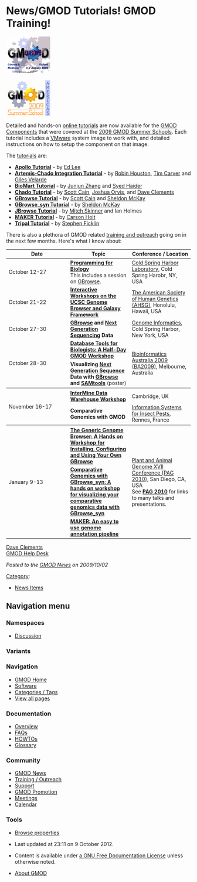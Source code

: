 



<span id="top"></span>




# <span dir="auto">News/GMOD Tutorials! GMOD Training!</span>











<a href="../Training_and_Outreach#Online_Tutorials" rel="nofollow"
title="Summer School - Europe"><img
src="https://raw.githubusercontent.com/GMOD/gmod.github.io/main/mediawiki/images/thumb/b/b5/GMOD2009Europe170.png/120px-GMOD2009Europe170.png"
srcset="https://raw.githubusercontent.com/GMOD/gmod.github.io/main/mediawiki/images/b/b5/GMOD2009Europe170.png 1.5x, https://raw.githubusercontent.com/GMOD/gmod.github.io/main/mediawiki/images/b/b5/GMOD2009Europe170.png 2x"
width="120" height="102" alt="Summer School - Europe" /></a>


<a href="../Training_and_Outreach#Online_Tutorials" rel="nofollow"
title="Summer School - Americas"><img
src="https://raw.githubusercontent.com/GMOD/gmod.github.io/main/mediawiki/images/thumb/2/2d/2009SummerSchoolAmericas170.png/120px-2009SummerSchoolAmericas170.png"
srcset="https://raw.githubusercontent.com/GMOD/gmod.github.io/main/mediawiki/images/2/2d/2009SummerSchoolAmericas170.png 1.5x, https://raw.githubusercontent.com/GMOD/gmod.github.io/main/mediawiki/images/2/2d/2009SummerSchoolAmericas170.png 2x"
width="120" height="97" alt="Summer School - Americas" /></a>



Detailed and hands-on [online
tutorials](../Training_and_Outreach#Online_Tutorials "Training and Outreach")
are now available for the [GMOD
Components](../GMOD_Components "GMOD Components") that were covered at
the <a href="../GMOD_Summer_School" class="mw-redirect"
title="GMOD Summer School">2009 GMOD Summer Schools</a>. Each tutorial
includes a <a
href="http://gmod.org/mediawiki/index.php?title=VMware&amp;action=edit&amp;redlink=1"
class="new" title="VMware (page does not exist)">VMware</a> system image
to work with, and detailed instructions on how to setup the component on
that image.

The [tutorials](../Category%3ATutorials "Category%3ATutorials") are:

- **<a href="../Apollo_Tutorial" class="mw-redirect"
  title="Apollo Tutorial">Apollo Tutorial</a>** - by [Ed
  Lee](../User%3AElee "User%3AElee")
- **[Artemis-Chado Integration
  Tutorial](../Artemis-Chado_Integration_Tutorial "Artemis-Chado Integration Tutorial")** -
  by [Robin Houston](../User%3ARobinHouston "User%3ARobinHouston"), [Tim
  Carver](../User%3ATimCarver "User%3ATimCarver") and [Giles
  Velarde](../User%3ABuggy "User%3ABuggy")
- **[BioMart Tutorial](../BioMart_Tutorial "BioMart Tutorial")** - by
  [Junjun Zhang](../User%3AJunjun "User%3AJunjun") and [Syed
  Haider](../User%3ASyedHaider "User%3ASyedHaider")
- **<a href="../Chado_Tutorial" class="mw-redirect"
  title="Chado Tutorial">Chado Tutorial</a>** - by [Scott
  Cain](../User%3AScott "User%3AScott"), [Joshua
  Orvis](../User%3AJorvis "User%3AJorvis"), and [Dave
  Clements](../User%3AClements "User%3AClements")
- **[GBrowse Tutorial](../GBrowse_Tutorial "GBrowse Tutorial")** - by
  [Scott Cain](../User%3AScott "User%3AScott") and [Sheldon
  McKay](../User%3AMckays "User%3AMckays")
- **<a href="../GBrowse_syn_Tutorial" class="mw-redirect"
  title="GBrowse syn Tutorial">GBrowse_syn Tutorial</a>** - by [Sheldon
  McKay](../User%3AMckays "User%3AMckays")
- **<a href="../JBrowse_Tutorial" class="mw-redirect"
  title="JBrowse Tutorial">JBrowse Tutorial</a>** - by [Mitch
  Skinner](../User%3AMitchSkinner "User%3AMitchSkinner") and Ian Holmes
- **<a href="../MAKER_Tutorial" class="mw-redirect"
  title="MAKER Tutorial">MAKER Tutorial</a>** - by [Carson
  Holt](../User%3ACarsonholt "User%3ACarsonholt")
- **<a href="../Tripal_Tutorial" class="mw-redirect"
  title="Tripal Tutorial">Tripal Tutorial</a>** - by [Stephen
  Ficklin](../User%3ASficklin "User%3ASficklin")

  
There is also a plethora of GMOD related [training and
outreach](../Training_and_Outreach "Training and Outreach") going on in
the next few months. Here's what I know about:

<table class="wikitable">
<colgroup>
<col style="width: 33%" />
<col style="width: 33%" />
<col style="width: 33%" />
</colgroup>
<thead>
<tr class="header">
<th>Date</th>
<th>Topic</th>
<th>Conference / Location</th>
</tr>
</thead>
<tbody>
<tr class="odd">
<td>October 12-27</td>
<td><strong><a href="http://meetings.cshl.edu/courses/c-info09.shtml"
class="external text" rel="nofollow">Programming for
Biology</a></strong><br />
This includes a session on <a href="../GBrowse.1"
title="GBrowse">GBrowse</a>.</td>
<td><a href="http://www.cshl.edu" class="external text"
rel="nofollow">Cold Spring Harbor Laboratory</a>, Cold Spring Harobr,
NY, USA</td>
</tr>
<tr class="even">
<td>October 21-22</td>
<td><strong><a
href="http://www.ashg.org/2009meeting/pages/workshops.shtml#ucsc#ucsc"
class="external text" rel="nofollow">Interactive Workshops on the UCSC
Genome Browser and Galaxy Framework</a></strong></td>
<td><a href="http://www.ashg.org/2009meeting/" class="external text"
rel="nofollow">The American Society of Human Genetics (AHSG)</a>,
Honolulu, Hawaii, USA</td>
</tr>
<tr class="odd">
<td>October 27-30</td>
<td><strong><a href="../GBrowse.1" title="GBrowse">GBrowse</a> and <a
href="../Next_Generation_Sequencing"
title="Next Generation Sequencing">Next Generation Sequencing</a>
Data</strong></td>
<td><a href="http://meetings.cshl.edu/meetings/info09.shtml"
class="external text" rel="nofollow">Genome Informatics</a>, Cold Spring
Harbor, New York, USA</td>
</tr>
<tr class="even">
<td rowspan="2">October 28-30</td>
<td><strong><a href="../BA2009" title="BA2009">Database Tools for
Biologists: A Half-Day GMOD Workshop</a></strong></td>
<td rowspan="2"><a href="http://www.ausbiotech2009.com.au/bia/bia-home"
class="external text" rel="nofollow">Bioinformatics Australia 2009
(BA2009)</a>, Melbourne, Australia</td>
</tr>
<tr class="odd">
<td><strong>Visualizing <a href="../Next_Generation_Sequencing"
title="Next Generation Sequencing">Next Generation Sequence</a> Data
with <a href="../GBrowse.1" title="GBrowse">GBrowse</a> and <a
href="http://samtools.sourceforge.net" class="external text"
rel="nofollow">SAMtools</a></strong> (poster)</td>
</tr>
<tr class="even">
<td colspan="3" style="background-color: #cccccc"></td>
</tr>
<tr class="odd">
<td rowspan="2">November 16-17</td>
<td><strong><a
href="http://www.biomed.cam.ac.uk/gradschool/skills/intermine.html"
class="external text" rel="nofollow">InterMine Data Warehouse
Workshop</a></strong></td>
<td>Cambridge, UK</td>
</tr>
<tr class="even">
<td><strong>Comparative Genomics with GMOD</strong></td>
<td><a href="http://colloque.inra.fr/isyip" class="external text"
rel="nofollow">Information Systems for Insect Pests</a>, Rennes,
France</td>
</tr>
<tr class="odd">
<td colspan="3" style="background-color: #cccccc"></td>
</tr>
<tr class="even">
<td rowspan="3">January 9-13</td>
<td><strong><a href="../GBrowse_PAG_2010_Workshop"
title="GBrowse PAG 2010 Workshop">The Generic Genome Browser: A Hands on
Workshop for Installing, Configuring and Using Your Own
GBrowse</a></strong></td>
<td rowspan="3"><a href="../PAG_2010" title="PAG 2010">Plant and Animal
Genome XVII Conference (PAG 2010)</a>, San Diego, CA, USA<br />
See <strong><a href="../PAG_2010" title="PAG 2010">PAG 2010</a></strong>
for links to many talks and presentations.</td>
</tr>
<tr class="odd">
<td><strong><a href="../GBrowse_syn_PAG_2010_Workshop"
title="GBrowse syn PAG 2010 Workshop">Comparative Genomics with
GBrowse_syn: A hands on workshop for visualizing your comparative
genomics data with GBrowse_syn</a></strong></td>
</tr>
<tr class="even">
<td><strong><a href="../MAKER_PAG_2010_Workshop"
title="MAKER PAG 2010 Workshop">MAKER: An easy to use genome annotation
pipeline</a></strong></td>
</tr>
</tbody>
</table>

[Dave Clements](../User%3AClements "User%3AClements")  
[GMOD Help Desk](../GMOD_Help_Desk "GMOD Help Desk")

  



*Posted to the [GMOD News](../GMOD_News "GMOD News") on 2009/10/02*






[Category](../Special%3ACategories "Special%3ACategories"):

- [News Items](../Category%3ANews_Items "Category%3ANews Items")






## Navigation menu



### Namespaces


- <span id="ca-talk"><a
  href="http://gmod.org/mediawiki/index.php?title=Talk:News/GMOD_Tutorials!_GMOD_Training!&amp;action=edit&amp;redlink=1"
  accesskey="t"
  title="Discussion about the content page [t]">Discussion</a></span>


### 

### Variants[](#)








<a href="../Main_Page"
style="background-image: url(../../images/GMOD-cogs.png);"
title="Visit the main page"></a>


### Navigation



- <span id="n-GMOD-Home">[GMOD Home](../Main_Page)</span>
- <span id="n-Software">[Software](../GMOD_Components)</span>
- <span id="n-Categories-.2F-Tags">[Categories /
  Tags](../Categories)</span>
- <span id="n-View-all-pages">[View all
  pages](../Special:AllPages)</span>




### Documentation



- <span id="n-Overview">[Overview](../Overview)</span>
- <span id="n-FAQs">[FAQs](../Category%3AFAQ)</span>
- <span id="n-HOWTOs">[HOWTOs](../Category%3AHOWTO)</span>
- <span id="n-Glossary">[Glossary](../Glossary)</span>




### Community



- <span id="n-GMOD-News">[GMOD News](../GMOD_News)</span>
- <span id="n-Training-.2F-Outreach">[Training /
  Outreach](../Training_and_Outreach)</span>
- <span id="n-Support">[Support](../Support)</span>
- <span id="n-GMOD-Promotion">[GMOD Promotion](../GMOD_Promotion)</span>
- <span id="n-Meetings">[Meetings](../Meetings)</span>
- <span id="n-Calendar">[Calendar](../Calendar)</span>




### Tools

- <span id="t-smwbrowselink"><a href="../Special%3ABrowse/News-2FGMOD_Tutorials!_GMOD_Training!"
  rel="smw-browse">Browse properties</a></span>



- <span id="footer-info-lastmod">Last updated at 23:11 on 9 October
  2012.</span>
<!-- - <span id="footer-info-viewcount">8,234 page views.</span> -->
- <span id="footer-info-copyright">Content is available under
  <a href="http://www.gnu.org/licenses/fdl-1.3.html" class="external"
  rel="nofollow">a GNU Free Documentation License</a> unless otherwise
  noted.</span>

<!-- -->

- <span id="footer-places-about">[About
  GMOD](../GMOD%3AAbout "GMOD%3AAbout")</span>

<!-- -->




